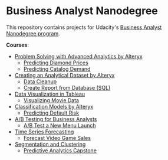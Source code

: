 # Business Analyst Nanodegree

This repository contains projects for Udacity's [Business Analyst Nanodegree program](https://www.udacity.com/course/business-analyst-nanodegree--nd008).

__Courses__:
- [Problem Solving with Advanced Analytics by Alteryx](https://www.udacity.com/course/problem-solving-with-advanced-analytics--ud976)
  - [Predicting Diamond Prices](https://github.com/kaishengteh/Business-Analyst-Nanodegree/blob/master/1.1-predicting-diamond-price.ipynb)
  - [Predicting Catalog Demand](https://github.com/kaishengteh/Business-Analyst-Nanodegree/blob/master/1.2-predicting-catalog-demand.ipynb)
- [Creating an Analytical Dataset by Alteryx](https://www.udacity.com/course/creating-an-analytical-dataset--ud977)
  - [Data Cleanup](https://github.com/kaishengteh/Business-Analyst-Nanodegree/blob/master/2.1-data-cleanup.ipynb)
  - [Create Report from Database (SQL)](https://github.com/kaishengteh/Business-Analyst-Nanodegree/blob/master/2.2-create-report-from-database.ipynb)
- [Data Visualization in Tableau](https://www.udacity.com/course/data-visualization-in-tableau--ud1006)
  - [Visualizing Movie Data](https://github.com/kaishengteh/Business-Analyst-Nanodegree/blob/master/3-visualize-movie-data.ipynb)
- [Classification Models by Alteryx](https://www.udacity.com/course/classification-models--ud978)
  - [Predicting Default Risk](https://github.com/kaishengteh/Business-Analyst-Nanodegree/blob/master/4-predicting-default-risk.ipynb)
- [A/B Testing for Business Analysts](https://www.udacity.com/course/ab-testing--ud979)
  - [A/B Test a New Menu Launch](https://github.com/kaishengteh/Business-Analyst-Nanodegree/blob/master/5-AB-test-a-new-menu-launch.ipynb)
- [Time Series Forecasting](https://www.udacity.com/course/time-series-forecasting--ud980)
  - [Forecast Video Game Sales](https://github.com/kaishengteh/Business-Analyst-Nanodegree/blob/master/6-forecast-video-game-sales.ipynb)
- [Segmentation and Clustering](https://www.udacity.com/course/segmentation-and-clustering--ud981)
  - [Predictive Analytics Capstone](https://github.com/kaishengteh/Business-Analyst-Nanodegree/blob/master/7-combining-predictive-techniques.ipynb)

